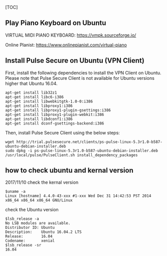 [TOC]

## Play Piano Keyboard on Ubuntu

VIRTUAL MIDI PIANO KEYBOARD: https://vmpk.sourceforge.io/

Online Planist: https://www.onlinepianist.com/virtual-piano

## Install Pulse Secure on Ubuntu (VPN Client)

First, install the following dependencies to install the VPN Client on Ubuntu. Please note that Pulse Secure Client is not available for Ubuntu versions higher that Ubuntu 16.04.

```
apt-get install lib32z1
apt-get install libc6-i386
apt-get install libwebkitgtk-1.0-0:i386
apt-get install libproxy1:i386
apt-get install libproxy1-plugin-gsettings:i386
apt-get install libproxy1-plugin-webkit:i386
apt-get install libdconf1:i386
apt-get install dconf-gsettings-backend:i386
```

Then, install Pulse Secure Client using the below steps:

```
wget http://trial.pulsesecure.net/clients/ps-pulse-linux-5.3r1.0-b587-ubuntu-debian-installer.deb
sudo dpkg -i ps-pulse-linux-5.3r1.0-b587-ubuntu-debian-installer.deb
/usr/local/pulse/PulseClient.sh install_dependency_packages
```



## how to check ubuntu and kernal version

2017/11/10
check the kernal version
```
$uname -a
Linux [hostname] 4.4.0-43-xxx #1-xxx Wed Dec 31 14:42:53 PST 2014 x86_64 x86_64 x86_64 GNU/Linux
```

check the Ubuntu version
```
$lsb_release -a
No LSB modules are available.
Distributor ID: Ubuntu
Description:    Ubuntu 16.04.2 LTS
Release:        16.04
Codename:       xenial
$lsb_release -sr
16.04
```
